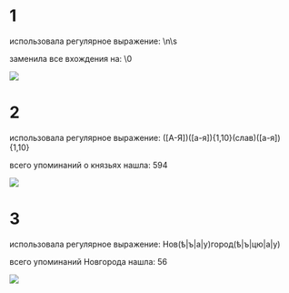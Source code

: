 # 1 

использовала регулярное выражение: \n\s

заменила все вхождения на: \0

![](https://pp.userapi.com/c840437/v840437070/1c12a/63y4ZY47LBo.jpg)


# 2

использовала регулярное выражение: ([А-Я])([а-я]){1,10}(слав)([а-я]){1,10}

всего упоминаний о князьях нашла: 594

![](https://sun1-10.userapi.com/c840530/v840530229/8aa64/5Ffx4iL1B2o.jpg)


# 3

использовала регулярное выражение: Нов(ѣ|ъ|а|у)город(ѣ|ъ|цю|а|у) 

всего упоминаний Новгорода нашла: 56

![](https://pp.userapi.com/c844321/v844321262/68229/QuLmVHI4xow.jpg)
